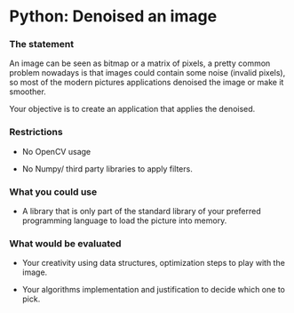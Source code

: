 # Python: Denoised an image



### The statement

An image can be seen as bitmap or a matrix of pixels, a pretty common problem nowadays is that images could contain some noise (invalid pixels),
so most of the modern pictures applications denoised the image or make it smoother.

Your objective is to create an application that applies the denoised.



### Restrictions

- No OpenCV usage

- No Numpy/ third party libraries to apply filters.



### What you could use

- A library that is only part of the standard library of your preferred programming language to load the picture into memory.



### What would be evaluated

- Your creativity using data structures, optimization steps to play with the image.

- Your algorithms implementation and justification to decide which one to pick.
